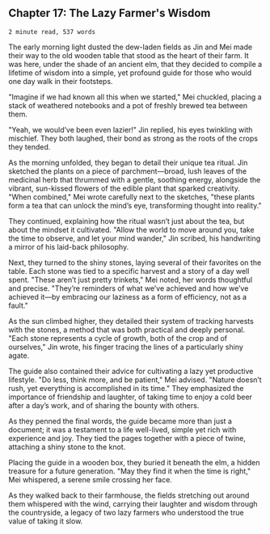 ## Chapter 17: The Lazy Farmer's Wisdom

`2 minute read, 537 words`

The early morning light dusted the dew-laden fields as Jin and Mei made their way to the old wooden table that stood as the heart of their farm. It was here, under the shade of an ancient elm, that they decided to compile a lifetime of wisdom into a simple, yet profound guide for those who would one day walk in their footsteps.

"Imagine if we had known all this when we started," Mei chuckled, placing a stack of weathered notebooks and a pot of freshly brewed tea between them.

"Yeah, we would’ve been even lazier!" Jin replied, his eyes twinkling with mischief. They both laughed, their bond as strong as the roots of the crops they tended.

As the morning unfolded, they began to detail their unique tea ritual. Jin sketched the plants on a piece of parchment—broad, lush leaves of the medicinal herb that thrummed with a gentle, soothing energy, alongside the vibrant, sun-kissed flowers of the edible plant that sparked creativity. "When combined," Mei wrote carefully next to the sketches, "these plants form a tea that can unlock the mind’s eye, transforming thought into reality."

They continued, explaining how the ritual wasn’t just about the tea, but about the mindset it cultivated. "Allow the world to move around you, take the time to observe, and let your mind wander," Jin scribed, his handwriting a mirror of his laid-back philosophy.

Next, they turned to the shiny stones, laying several of their favorites on the table. Each stone was tied to a specific harvest and a story of a day well spent. "These aren’t just pretty trinkets," Mei noted, her words thoughtful and precise. "They’re reminders of what we’ve achieved and how we’ve achieved it—by embracing our laziness as a form of efficiency, not as a fault."

As the sun climbed higher, they detailed their system of tracking harvests with the stones, a method that was both practical and deeply personal. "Each stone represents a cycle of growth, both of the crop and of ourselves," Jin wrote, his finger tracing the lines of a particularly shiny agate.

The guide also contained their advice for cultivating a lazy yet productive lifestyle. "Do less, think more, and be patient," Mei advised. "Nature doesn’t rush, yet everything is accomplished in its time." They emphasized the importance of friendship and laughter, of taking time to enjoy a cold beer after a day’s work, and of sharing the bounty with others.

As they penned the final words, the guide became more than just a document; it was a testament to a life well-lived, simple yet rich with experience and joy. They tied the pages together with a piece of twine, attaching a shiny stone to the knot.

Placing the guide in a wooden box, they buried it beneath the elm, a hidden treasure for a future generation. "May they find it when the time is right," Mei whispered, a serene smile crossing her face.

As they walked back to their farmhouse, the fields stretching out around them whispered with the wind, carrying their laughter and wisdom through the countryside, a legacy of two lazy farmers who understood the true value of taking it slow.
